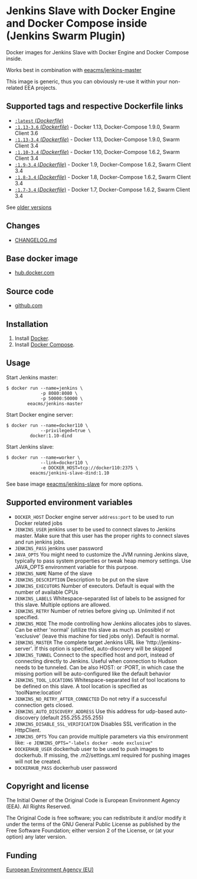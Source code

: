 # Jenkins Slave with Docker Engine and Docker Compose inside (Jenkins Swarm Plugin)

Docker images for Jenkins Slave with Docker Engine and Docker Compose inside.

Works best in combination with [eeacms/jenkins-master](https://hub.docker.com/r/eeacms/jenkins-master/)

This image is generic, thus you can obviously re-use it within your non-related EEA projects.

## Supported tags and respective Dockerfile links

- [`:latest`  (*Dockerfile*)](https://github.com/eea/eea.docker.jenkins.slave-dind/blob/master/Dockerfile)
- [`:1.13-3.6` (*Dockerfile*)](https://github.com/eea/eea.docker.jenkins.slave-dind/blob/1.13-3.4/Dockerfile) - Docker 1.13, Docker-Compose 1.9.0, Swarm Client 3.6
- [`:1.13-3.4` (*Dockerfile*)](https://github.com/eea/eea.docker.jenkins.slave-dind/blob/1.13-3.4/Dockerfile) - Docker 1.13, Docker-Compose 1.9.0, Swarm Client 3.4
- [`:1.10-3.4` (*Dockerfile*)](https://github.com/eea/eea.docker.jenkins.slave-dind/blob/1.10-3.4/Dockerfile) - Docker 1.10, Docker-Compose 1.6.2, Swarm Client 3.4
- [`:1.9-3.4` (*Dockerfile*)](https://github.com/eea/eea.docker.jenkins.slave-dind/blob/1.9-3.4/Dockerfile) - Docker 1.9, Docker-Compose 1.6.2, Swarm Client 3.4
- [`:1.8-3.4` (*Dockerfile*)](https://github.com/eea/eea.docker.jenkins.slave-dind/blob/1.8-3.4/Dockerfile) - Docker 1.8, Docker-Compose 1.6.2, Swarm Client 3.4
- [`:1.7-3.4` (*Dockerfile*)](https://github.com/eea/eea.docker.jenkins.slave-dind/blob/1.7-3.4/Dockerfile) - Docker 1.7, Docker-Compose 1.6.2, Swarm Client 3.4

See [older versions](https://github.com/eea/eea.docker.jenkins.slave-dind/releases)

## Changes

- [CHANGELOG.md](https://github.com/eea/eea.docker.jenkins.slave-dind/blob/master/CHANGELOG.md)

## Base docker image

- [hub.docker.com](https://hub.docker.com/r/eeacms/jenkins-slave-dind)

## Source code

- [github.com](http://github.com/eea/eea.docker.jenkins.slave-dind)

## Installation

1. Install [Docker](https://www.docker.com/).
2. Install [Docker Compose](https://docs.docker.com/compose/).

## Usage

Start Jenkins master:

    $ docker run --name=jenkins \
                 -p 8080:8080 \
                 -p 50000:50000 \
            eeacms/jenkins-master

Start Docker engine server:

    $ docker run --name=docker110 \
                 --privileged=true \
             docker:1.10-dind

Start Jenkins slave:

    $ docker run --name=worker \
                 --link=docker110 \
                 -e DOCKER_HOST=tcp://docker110:2375 \
             eeacms/jenkins-slave-dind:1.10

See base image [eeacms/jenkins-slave](https://hub.docker.com/r/eeacms/jenkins-slave) for more options.

## Supported environment variables

* `DOCKER_HOST` Docker engine server `address:port` to be used to run Docker related jobs
* `JENKINS_USER` jenkins user to be used to connect slaves to Jenkins master. Make sure that this user has the proper rights to connect slaves and run jenkins jobs.
* `JENKINS_PASS` jenkins user password
* `JAVA_OPTS` You might need to customize the JVM running Jenkins slave, typically to pass system properties or tweak heap memory settings. Use JAVA_OPTS environment variable for this purpose.
* `JENKINS_NAME` Name of the slave
* `JENKINS_DESCRIPTION` Description to be put on the slave
* `JENKINS_EXECUTORS` Number of executors. Default is equal with the number of available CPUs
* `JENKINS_LABELS` Whitespace-separated list of labels to be assigned for this slave. Multiple options are allowed.
* `JENKINS_RETRY` Number of retries before giving up. Unlimited if not specified.
* `JENKINS_MODE` The mode controlling how Jenkins allocates jobs to slaves. Can be either 'normal' (utilize this slave as much as possible) or 'exclusive' (leave this machine for tied jobs only). Default is normal.
* `JENKINS_MASTER` The complete target Jenkins URL like 'http://jenkins-server'. If this option is specified, auto-discovery will be skipped
* `JENKINS_TUNNEL` Connect to the specified host and port, instead of connecting directly to Jenkins. Useful when connection to Hudson needs to be tunneled. Can be also HOST: or :PORT, in which case the missing portion will be auto-configured like the default behavior
* `JENKINS_TOOL_LOCATIONS` Whitespace-separated list of tool locations to be defined on this slave. A tool location is specified as 'toolName:location'
* `JENKINS_NO_RETRY_AFTER_CONNECTED` Do not retry if a successful connection gets closed.
* `JENKINS_AUTO_DISCOVERY_ADDRESS` Use this address for udp-based auto-discovery (default 255.255.255.255)
* `JENKINS_DISABLE_SSL_VERIFICATION` Disables SSL verification in the HttpClient.
* `JENKINS_OPTS` You can provide multiple parameters via this environment like: `-e JENKINS_OPTS="-labels docker -mode exclusive"`
* `DOCKERHUB_USER` dockerhub user to be used to push images to dockerhub. If missing, the .m2/settings.xml required for pushing images will not be created.
* `DOCKERHUB_PASS` dockerhub user password

## Copyright and license

The Initial Owner of the Original Code is European Environment Agency (EEA).
All Rights Reserved.

The Original Code is free software;
you can redistribute it and/or modify it under the terms of the GNU
General Public License as published by the Free Software Foundation;
either version 2 of the License, or (at your option) any later
version.

## Funding

[European Environment Agency (EU)](http://eea.europa.eu)
